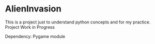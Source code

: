 # AlienInvasion

This is a project just to understand python concepts and for my practice.
Project Work in Progress

Dependency:
  Pygame module
